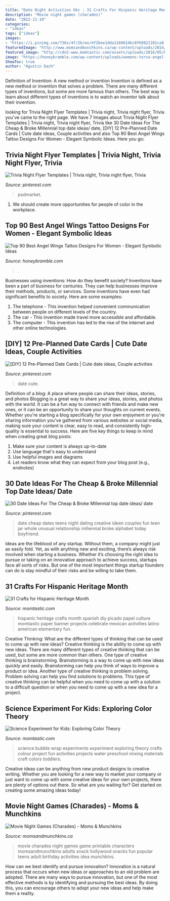 ```yaml
---
title: "Date Night Activities Okc : 31 Crafts For Hispanic Heritage Month"
description: "Movie night games (charades)"
date: "2022-11-19"
categories:
- "ideas"
tags: ["ideas"]
images:
- "https://i.pinimg.com/736x/4f/2b/ee/4f2bee1dda1169614bc0f69822101ca8.jpg"
featuredImage: "http://www.momsandmunchkins.ca/wp-content/uploads/2014/05/movie-snack-charades.png"
featured_image: "http://cdn2-www.momtastic.com/assets/uploads/2016/05/bubble-wrap-11.jpg"
image: "https://honeybramble.com/wp-content/uploads/womens-torso-angel-wings-tattoo.jpg"
ShowToc: true
author: "Agustin Dach"
---
```



Definition of Invention: A new method or invention
Invention is defined as a new method or invention that solves a problem. There are many different types of inventions, but some are more famous than others. The best way to learn about different types of inventions is to watch an inventor talk about their invention.

	

		
looking for Trivia Night Flyer Templates | Trivia night, Trivia night flyer, Trivia you've came to the right page. We have 7 Images about Trivia Night Flyer Templates | Trivia night, Trivia night flyer, Trivia like 30 Date Ideas For The Cheap &amp; Broke Millennial top date ideas/ date, [DIY] 12 Pre-Planned Date Cards | Cute date ideas, Couple activities and also Top 90 Best Angel Wings Tattoo Designs For Women - Elegant Symbolic Ideas. Here you go:
		
    
## Trivia Night Flyer Templates | Trivia Night, Trivia Night Flyer, Trivia

<img loading=lazy src="https://i.pinimg.com/736x/4f/2b/ee/4f2bee1dda1169614bc0f69822101ca8.jpg" onerror="this.onerror=null;this.src='https://tse1.mm.bing.net/th?id=OIP.lVBRcmV23v-JcLwcvpmdUwHaHa&amp;pid=15.1';" alt="Trivia Night Flyer Templates | Trivia night, Trivia night flyer, Trivia">

_Source: pinterest.com_

>psdmarket. 

	

1. We should create more opportunities for people of color in the workplace.

    
## Top 90 Best Angel Wings Tattoo Designs For Women - Elegant Symbolic Ideas

<img loading=lazy src="https://honeybramble.com/wp-content/uploads/womens-torso-angel-wings-tattoo.jpg" onerror="this.onerror=null;this.src='https://tse1.mm.bing.net/th?id=OIP.f8oYdqkPjhPUO5vynF200AHaHa&amp;pid=15.1';" alt="Top 90 Best Angel Wings Tattoo Designs For Women - Elegant Symbolic Ideas">

_Source: honeybramble.com_

>. 

	

Businesses using inventions: How do they benefit society?
Inventions have been a part of business for centuries. They can help businesses improve their methods, products, or services.  Some inventions have even had significant benefits to society. Here are some examples: 
1. The telephone - This invention helped convenient communication between people on different levels of the country.
2. The car - This invention made travel more accessible and affordable.
3. The computer - This invention has led to the rise of the internet and other online technologies.

    
## [DIY] 12 Pre-Planned Date Cards | Cute Date Ideas, Couple Activities

<img loading=lazy src="https://i.pinimg.com/736x/02/89/49/0289491576461cacad5145a4e13c206b--best-date-ideas-good-ideas.jpg" onerror="this.onerror=null;this.src='https://tse2.mm.bing.net/th?id=OIP.B0XszrhVlswYxWMThy7ueAAAAA&amp;pid=15.1';" alt="[DIY] 12 Pre-Planned Date Cards | Cute date ideas, Couple activities">

_Source: pinterest.com_

>date cute. 

	

Definition of a blog: A place where people can share their ideas, stories, and photos
Blogging is a great way to share your ideas, stories, and photos with the world. It can be a fun way to connect with friends and make new ones, or it can be an opportunity to share your thoughts on current events. Whether you're starting a blog specifically for your own enjoyment or you're sharing information you've gathered from various websites or social media, making sure your content is clear, easy to read, and consistently high-quality is essential to success. Here are five key things to keep in mind when creating great blog posts: 
1. Make sure your content is always up-to-date 
2. Use language that's easy to understand 
3. Use helpful images and diagrams 
4. Let readers know what they can expect from your blog post (e.g., endnotes) 

    
## 30 Date Ideas For The Cheap &amp; Broke Millennial Top Date Ideas/ Date

<img loading=lazy src="https://i.pinimg.com/736x/ca/0e/c5/ca0ec5d7920385fefd7627285ae43743.jpg" onerror="this.onerror=null;this.src='https://tse1.mm.bing.net/th?id=OIP.PCglnzYBjzJlFZy6xT4xfQHaLG&amp;pid=15.1';" alt="30 Date Ideas For The Cheap &amp; Broke Millennial top date ideas/ date">

_Source: pinterest.com_

>date cheap dates teens night dating creative ideen couples fun teen jar whole unusual relationship millennial broke alphabet today boyfriend. 

	

Ideas are the lifeblood of any startup. Without them, a company might just as easily fold. Yet, as with anything new and exciting, there’s always risk involved when starting a business. Whether it’s choosing the right idea to pursue or taking on an innovative approach to achieve success, startups face all sorts of risks. But one of the most important things startup founders can do is stay mindful of their risks and be willing to take them.

    
## 31 Crafts For Hispanic Heritage Month

<img loading=lazy src="https://cdn2-www.momtastic.com/assets/uploads/2016/08/papel-picado.jpg" onerror="this.onerror=null;this.src='https://tse1.mm.bing.net/th?id=OIP.f9hgYnEgB2pget99WJJvvQHaFj&amp;pid=15.1';" alt="31 Crafts for Hispanic Heritage Month">

_Source: momtastic.com_

>hispanic heritage crafts month spanish diy picado papel culture momtastic paper banner projects celebrate mexican activities latino american elementary fun. 

	

Creative Thinking: What are the different types of thinking that can be used to come up with new ideas?
Creative thinking is the ability to come up with new ideas. There are many different types of creative thinking that can be used, but some are more common than others. One type of creative thinking is brainstorming. Brainstorming is a way to come up with new ideas quickly and easily. Brainstorming can help you think of ways to improve a product or idea. Another type of creative thinking is problem solving. Problem solving can help you find solutions to problems. This type of creative thinking can be helpful when you need to come up with a solution to a difficult question or when you need to come up with a new idea for a project.

    
## Science Experiment For Kids: Exploring Color Theory

<img loading=lazy src="http://cdn2-www.momtastic.com/assets/uploads/2016/05/bubble-wrap-11.jpg" onerror="this.onerror=null;this.src='https://tse4.mm.bing.net/th?id=OIP.wcX5KjqpY65IZWN_JScDRQHaLH&amp;pid=15.1';" alt="Science Experiment for Kids: Exploring Color Theory">

_Source: momtastic.com_

>science bubble wrap experiments experiment exploring theory crafts colour project fun activities projects water preschool mixing materials craft colors toddlers. 

	

Creative ideas can be anything from new product designs to creative writing. Whether you are looking for a new way to market your company or just want to come up with some creative ideas for your own projects, there are plenty of options out there. So what are you waiting for? Get started on creating some amazing ideas today!

    
## Movie Night Games (Charades) - Moms &amp; Munchkins

<img loading=lazy src="http://www.momsandmunchkins.ca/wp-content/uploads/2014/05/movie-snack-charades.png" onerror="this.onerror=null;this.src='https://tse3.mm.bing.net/th?id=OIP.drV9SKtAmCTIy6Qc_m18gQAAAA&amp;pid=15.1';" alt="Movie Night Games (Charades) - Moms &amp; Munchkins">

_Source: momsandmunchkins.ca_

>movie charades night games game printable characters momsandmunchkins adults snack hollywood snacks fun popular teens adult birthday activities idea munchkins. 

	

How can we best identify and pursue innovation?
Innovation is a natural process that occurs when new ideas or approaches to an old problem are adopted. There are many ways to pursue innovation, but one of the most effective methods is by identifying and pursuing the best ideas. By doing this, you can encourage others to adopt your new ideas and help make them a reality.

